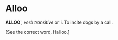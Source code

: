# Alloo

**ALLOO**', _verb transitive_ or i. To incite dogs by a call.

\[See the correct word, Halloo.\]